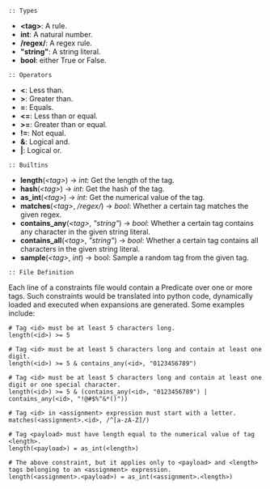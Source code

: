 `:: Types`
   - **\<tag>**: A rule.
   - **int**: A natural number.
   - **/regex/**: A regex rule.
   - **"string"**: A string literal.
   - **bool**: either True or False.


`:: Operators`
   - **<**: Less than.
   - **\>**: Greater than.
   - **=**: Equals.
   - **<=**: Less than or equal.
   - **\>=**: Greater than or equal.
   - **!=**: Not equal.
   - **&**: Logical and.
   - **|**: Logical or.


`:: Builtins`
   - **length**(*\<tag>*) → *int*: Get the length of the tag.
   - **hash**(*\<tag>*) → *int*: Get the hash of the tag.
   - **as_int**(*\<tag>*) → *int*: Get the numerical value of the tag.
   - **matches**(*\<tag>*, */regex/*) → *bool*: Whether a certain tag matches the given regex.
   - **contains_any**(*\<tag>*, *"string"*) → *bool*: Whether a certain tag contains any character in the given string literal.
   - **contains_all**(*\<tag>*, *"string"*) → *bool*: Whether a certain tag contains all characters in the given string literal.
   - **sample**(*\<tag>*, *int*) → bool: Sample a random tag from the given tag.


`:: File Definition`

Each line of a constraints file would contain a Predicate over one or more tags.
Such constraints would be translated into python code, dynamically loaded and executed when expansions are generated.
Some examples include:

```
# Tag <id> must be at least 5 characters long.
length(<id>) >= 5

# Tag <id> must be at least 5 characters long and contain at least one digit.
length(<id>) >= 5 & contains_any(<id>, "0123456789")

# Tag <id> must be at least 5 characters long and contain at least one digit or one special character.
length(<id>) >= 5 & (contains_any(<id>, "0123456789") | contains_any(<id>, "!@#$%^&*()"))

# Tag <id> in <assignment> expression must start with a letter.
matches(<assignment>.<id>, /^[a-zA-Z]/)

# Tag <payload> must have length equal to the numerical value of tag <length>.
length(<payload>) = as_int(<length>)

# The above constraint, but it applies only to <payload> and <length> tags belonging to an <assignment> expression.
length(<assignment>.<payload>) = as_int(<assignment>.<length>)
```